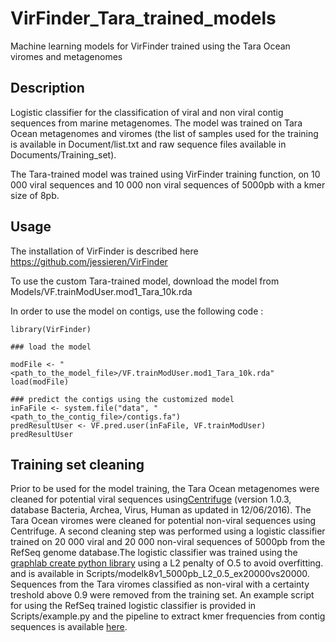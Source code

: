 # VirFinder_Tara_trained_models
Machine learning models for VirFinder trained using the Tara Ocean viromes and metagenomes

## Description
Logistic classifier for the classification of viral and non viral contig sequences from marine metagenomes. The model was trained on Tara Ocean metagenomes and viromes (the list of samples used for the training is available in Document/list.txt and raw sequence files available in Documents/Training_set). 

The Tara-trained model was trained using VirFinder training function, on 10 000 viral sequences and 10 000 non viral sequences of 5000pb with a kmer size of 8pb.

## Usage
The installation of VirFinder is described here https://github.com/jessieren/VirFinder

To use the custom Tara-trained model, download the model from Models/VF.trainModUser.mod1_Tara_10k.rda 

In order to use the model on contigs, use the following code :

```
library(VirFinder)

### load the model

modFile <- "<path_to_the_model_file>/VF.trainModUser.mod1_Tara_10k.rda"
load(modFile)

### predict the contigs using the customized model
inFaFile <- system.file("data", "<path_to_the_contig_file>/contigs.fa")
predResultUser <- VF.pred.user(inFaFile, VF.trainModUser)
predResultUser
```

## Training set cleaning

Prior to be used for the model training, the Tara Ocean metagenomes were cleaned for potential viral sequences using[Centrifuge](https://github.com/infphilo/centrifuge/releases/tag/v1.0.3) (version 1.0.3, database Bacteria, Archea, Virus, Human as updated in 12/06/2016).
The Tara Ocean viromes were cleaned for potential non-viral sequences using Centrifuge. A second cleaning step was performed using a logistic classifier trained on 20 000 viral and 20 000 non-viral sequences of 5000pb from the RefSeq genome database.The logistic classifier was trained using the [graphlab create python library](https://turi.com/download/install-graphlab-create.html) using a L2 penalty of O.5 to avoid overfitting. and is available in Scripts/modelk8v1_5000pb_L2_0.5_ex20000vs20000. Sequences from the Tara viromes classified as non-viral with a certainty treshold above 0.9 were removed from the training set.
An example script for using the RefSeq trained logistic classifier is provided in Scripts/example.py and the pipeline to extract kmer frequencies from contig sequences is available [here](https://github.com/aponsero/kmer_frequency_python).
